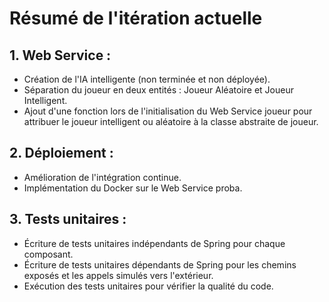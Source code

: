 # Résumé de l'itération actuelle
## 1.	Web Service :
*  Création de l'IA intelligente (non terminée et non déployée). 
*  Séparation du joueur en deux entités : Joueur Aléatoire et Joueur Intelligent. 
*  Ajout d'une fonction lors de l'initialisation du Web Service joueur pour attribuer le joueur intelligent ou aléatoire à la classe abstraite de joueur. 
## 2.	Déploiement : 
 * Amélioration de l'intégration continue. 
 * Implémentation du Docker sur le Web Service proba. 
## 3.	Tests unitaires : 
 * Écriture de tests unitaires indépendants de Spring pour chaque composant. 
 * Écriture de tests unitaires dépendants de Spring pour les chemins exposés et les appels simulés vers l'extérieur. 
 * Exécution des tests unitaires pour vérifier la qualité du code.